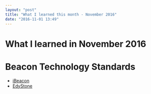 ```yaml
---
layout: "post"
title: "What I learned this month - November 2016"
date: "2016-11-01 13:49"
---
```

# What I learned in November 2016

# Beacon Technology Standards
* [iBeacon](https://developer.apple.com/ibeacon/)
* [EdyStone](https://developers.google.com/beacons/)

